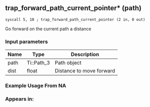 ## trap_forward_path_current_pointer* (path)

`syscall 5, 10 ; trap_forward_path_current_pointer (2 in, 0 out)`

Go forward on the current path a distance

### Input parameters
| Name | Type | Description
|------|------|------------
| path   | Ti::Path_3   | Path object
| dist   | float   | Distance to move forward


### Example Usage From NA



### Appears in:



